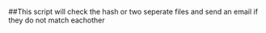 ##This script will check the hash or two seperate files and send an email if they do not match eachother

